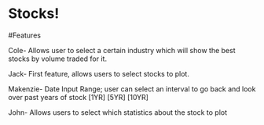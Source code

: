 # Stocks!
#Features

Cole- Allows user to select a certain industry which will show the best stocks by volume traded for it.

Jack- First feature, allows users to select stocks to plot.

Makenzie- Date Input Range; user can select an interval to go back and look over past years of stock [1YR] [5YR] [10YR]

John- Allows users to select which statistics about the stock to plot
